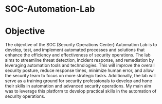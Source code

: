# SOC-Automation-Lab
# Objective
The objective of the SOC (Security Operations Center) Automation Lab is to develop, test, and implement automated processes and solutions that enhance the efficiency and effectiveness of security operations. The lab aims to streamline threat detection, incident response, and remediation by leveraging automation tools and technologies. This will improve the overall security posture, reduce response times, minimize human error, and allow the security team to focus on more strategic tasks. Additionally, the lab will serve as a training ground for security professionals to develop and hone their skills in automation and advanced security operations. My main aim was to leverage this platform to develop practical skills in the automation of security operations.
